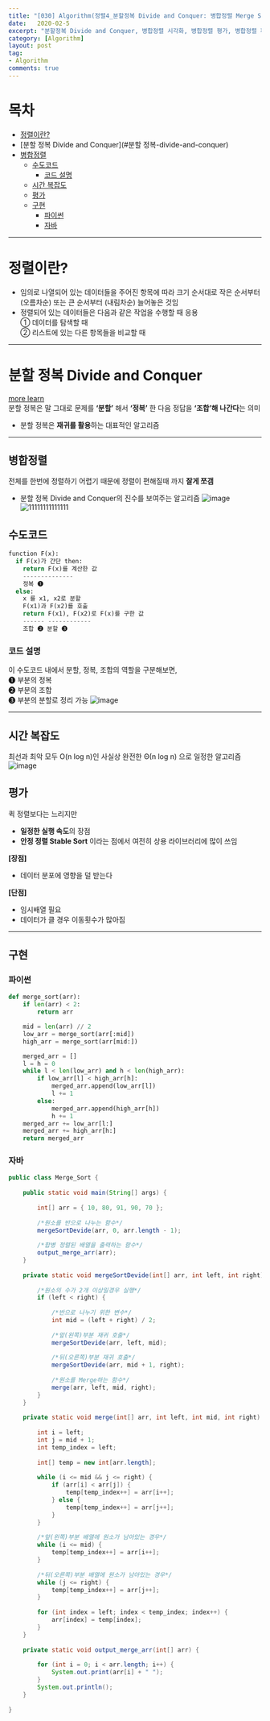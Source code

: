 ```yaml
---
title: "[030] Algorithm(정렬4_분할정복 Divide and Conquer: 병합정렬 Merge Sort)"
date:   2020-02-5
excerpt: "분할정복 Divide and Conquer, 병합정렬 시각화, 병합정렬 평가, 병합정렬 파이썬 구현, 병합정렬 자바 구현, 시간 복잡도,병합정렬 쉽게 설명, 그림으로 보기"
category: [Algorithm]
layout: post
tag:
- Algorithm
comments: true
---
```


# 목차
- [정렬이란?](#정렬이란?)
- [분할 정복 Divide and Conquer](#분할 정복-divide-and-conquer)
- [병합정렬](#병합정렬)
  * [수도코드](#수도코드)
    + [코드 설명](#코드-설명)
  * [시간 복잡도](#시간-복잡도)
  * [평가](#평가)
  * [구현](#구현)
    + [파이썬](#파이썬)
    + [자바](#자바)


---

# 정렬이란?
* 임의로 나열되어 있는 데이터들을 주어진 항목에 따라 크기 순서대로 작은 순서부터 (오름차순) 또는 큰 순서부터 (내림차순) 늘어놓은 것임            
* 정렬되어 있는 데이터들은 다음과 같은 작업을 수행할 때 응용    
 ① 데이터를 탐색할 때    
 ② 리스트에 있는 다른 항목들을 비교할 때     

---


# 분할 정복 Divide and Conquer
[more learn](https://yerimoh.github.io//Algo029/)     
분할 정복은 말 그대로 문제를 **‘분할’** 해서 **‘정복’** 한 다음 정답을 **‘조합’해 나간다**는 의미      
* 분할 정복은 **재귀를 활용**하는 대표적인 알고리즘         

---


## 병합정렬
전체를 한번에 정렬하기 어렵기 때문에 정렬이 편해질때 까지 **잘게 쪼갬**      
*  분할 정복 Divide and Conquer의 진수를 보여주는 알고리즘
![image](https://user-images.githubusercontent.com/76824611/121260879-e3865200-c8ec-11eb-9744-8a5394f5e14b.png)
![11111111111111](https://user-images.githubusercontent.com/76824611/121262923-dae34b00-c8ef-11eb-8b8f-832e3867c2bd.gif)




## 수도코드
```python
function F(x):
  if F(x)가 간단 then:
    return F(x)를 계산한 값 
    --------------
    정복 ➊
  else:
    x 를 x1, x2로 분할 
    F(x1)과 F(x2)를 호출 
    return F(x1), F(x2)로 F(x)를 구한 값 
    ------ ------------
    조합 ➋ 분할 ➌
```



### 코드 설명     

이 수도코드 내에서 분할, 정복, 조합의 역할을 구분해보면,    
➊ 부분의 정복    
➋ 부분의 조합    
➌ 부분의 분할로 정리 가능
![image](https://user-images.githubusercontent.com/76824611/121263958-5e516c00-c8f1-11eb-9ef9-9fdc3659fd88.png)
 

---



## 시간 복잡도
최선과 최악 모두 O(n log n)인 사실상 완전한 Θ(n log n) 으로 일정한 알고리즘    
![image](https://user-images.githubusercontent.com/76824611/121263141-2a297b80-c8f0-11eb-9aba-a49518bb8416.png)

## 평가    
퀵 정렬보다는 느리지만     
* **일정한 실행 속도**의 장점     
* **안정 정렬 Stable Sort** 이라는 점에서 여전히 상용 라이브러리에 많이 쓰임         

**[장점]**    
* 데이터 분포에 영향을 덜 받는다    

**[단점]**    
* 임시배열 필요      
* 데이터가 클 경우 이동횟수가 많아짐     

---


## 구현

### 파이썬
```python
def merge_sort(arr):
    if len(arr) < 2:
        return arr

    mid = len(arr) // 2
    low_arr = merge_sort(arr[:mid])
    high_arr = merge_sort(arr[mid:])

    merged_arr = []
    l = h = 0
    while l < len(low_arr) and h < len(high_arr):
        if low_arr[l] < high_arr[h]:
            merged_arr.append(low_arr[l])
            l += 1
        else:
            merged_arr.append(high_arr[h])
            h += 1
    merged_arr += low_arr[l:]
    merged_arr += high_arr[h:]
    return merged_arr
```



### 자바
```java
public class Merge_Sort {
 
    public static void main(String[] args) {
        
        int[] arr = { 10, 80, 91, 90, 70 };
        
        /*원소를 반으로 나누는 함수*/
        mergeSortDevide(arr, 0, arr.length - 1);
        
        /*합병 정렬된 배열을 출력하는 함수*/
        output_merge_arr(arr); 
    }
 
    private static void mergeSortDevide(int[] arr, int left, int right) {
        
        /*원소의 수가 2개 이상일경우 실행*/
        if (left < right) { 
            
            /*반으로 나누기 위한 변수*/
            int mid = (left + right) / 2; 
            
            /*앞(왼쪽)부분 재귀 호출*/
            mergeSortDevide(arr, left, mid); 
        
            /*뒤(오른쪽)부분 재귀 호출*/
            mergeSortDevide(arr, mid + 1, right);
            
            /*원소를 Merge하는 함수*/
            merge(arr, left, mid, right); 
        }
    }
 
    private static void merge(int[] arr, int left, int mid, int right) {
 
        int i = left;
        int j = mid + 1;
        int temp_index = left;
 
        int[] temp = new int[arr.length];
 
        while (i <= mid && j <= right) {
            if (arr[i] < arr[j]) {
                temp[temp_index++] = arr[i++];
            } else {
                temp[temp_index++] = arr[j++];
            }
        }
        
        /*앞(왼쪽)부분 배열에 원소가 남아있는 경우*/
        while (i <= mid) { 
            temp[temp_index++] = arr[i++];
        }
        
        /*뒤(오른쪽)부분 배열에 원소가 남아있는 경우*/
        while (j <= right) {
            temp[temp_index++] = arr[j++];
        }
 
        for (int index = left; index < temp_index; index++) {
            arr[index] = temp[index];
        }
    }
 
    private static void output_merge_arr(int[] arr) {
        
        for (int i = 0; i < arr.length; i++) {
            System.out.print(arr[i] + " ");
        }
        System.out.println();
    }
 
}
```
